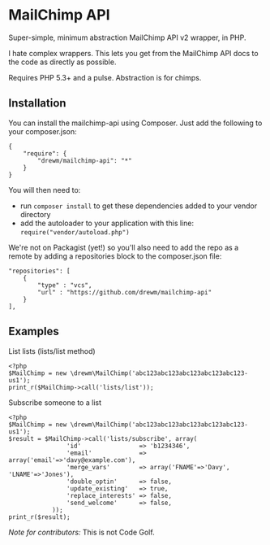 MailChimp API
=============

Super-simple, minimum abstraction MailChimp API v2 wrapper, in PHP.

I hate complex wrappers. This lets you get from the MailChimp API docs to the code as directly as possible.

Requires PHP 5.3+ and a pulse. Abstraction is for chimps.

Installation
------------

You can install the mailchimp-api using Composer. Just add the following to your composer.json:

    {
        "require": {
            "drewm/mailchimp-api": "*"
        }
    }

You will then need to:
* run ``composer install`` to get these dependencies added to your vendor directory
* add the autoloader to your application with this line: ``require("vendor/autoload.php")``

We're not on Packagist (yet!) so you'll also need to add the repo as a remote by adding a repositories block to the composer.json file:

    "repositories": [
        {
            "type" : "vcs",
            "url" : "https://github.com/drewm/mailchimp-api"
        }   
    ],


Examples
--------

List lists (lists/list method)

	<?php
	$MailChimp = new \drewm\MailChimp('abc123abc123abc123abc123abc123-us1');
	print_r($MailChimp->call('lists/list'));

Subscribe someone to a list

	<?php
	$MailChimp = new \drewm\MailChimp('abc123abc123abc123abc123abc123-us1');
	$result = $MailChimp->call('lists/subscribe', array(
					'id'                => 'b1234346',
					'email'             => array('email'=>'davy@example.com'),
					'merge_vars'        => array('FNAME'=>'Davy', 'LNAME'=>'Jones'),
					'double_optin'      => false,
					'update_existing'   => true,
					'replace_interests' => false,
					'send_welcome'      => false,
				));
	print_r($result);


*Note for contributors:* This is not Code Golf.
